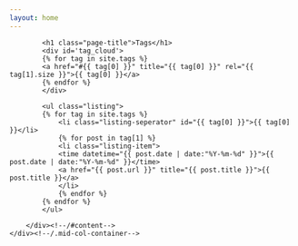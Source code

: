 ```yaml
---
layout: home
---
```

<div class="mid-col">
    <div class="mid-col-container">
        <div id="content" class="inner">
        
			<h1 class="page-title">Tags</h1>
			<div id='tag_cloud'>
			{% for tag in site.tags %}
			<a href="#{{ tag[0] }}" title="{{ tag[0] }}" rel="{{ tag[1].size }}">{{ tag[0] }}</a>
			{% endfor %}
			</div>

			<ul class="listing">
			{% for tag in site.tags %}
				<li class="listing-seperator" id="{{ tag[0] }}">{{ tag[0] }}</li>
				{% for post in tag[1] %}
				<li class="listing-item">
				<time datetime="{{ post.date | date:"%Y-%m-%d" }}">{{ post.date | date:"%Y-%m-%d" }}</time>
				<a href="{{ post.url }}" title="{{ post.title }}">{{ post.title }}</a>
				</li>
				{% endfor %}
			{% endfor %}
			</ul>

		</div><!--/#content-->
    </div><!--/.mid-col-container-->
</div><!--/.mid-col-->


<script src="../js/jquery.tagcloud.js" type="text/javascript" charset="utf-8"></script> 
<script language="javascript">
$.fn.tagcloud.defaults = {
    size: {start: 1, end: 1, unit: 'em'},
      color: {start: '#a9d0f5', end: '#ff3333'}
};

$(function () {
    $('#tag_cloud a').tagcloud();
});
</script>